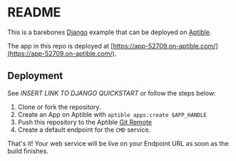 # README

This is a barebones [Django](https://www.djangoproject.com/) example that can be deployed on [Aptible](https://aptible.com).

The app in this repo is deployed at [https://app-52709.on-aptible.com/](https://app-52709.on-aptible.com/).

## Deployment

See *INSERT LINK TO DJANGO QUICKSTART* or follow the steps below:

1. Clone or fork the repository.
2. Create an App on Aptible with `aptible apps:create $APP_HANDLE` 
3. Push this repository to the Aptible [Git Remote](https://deploy-docs.aptible.com/docs/git-remote)
4. Create a default endpoint for the `CMD` service.

That's it! Your web service will be live on your Endpoint URL as soon as the build finishes.
